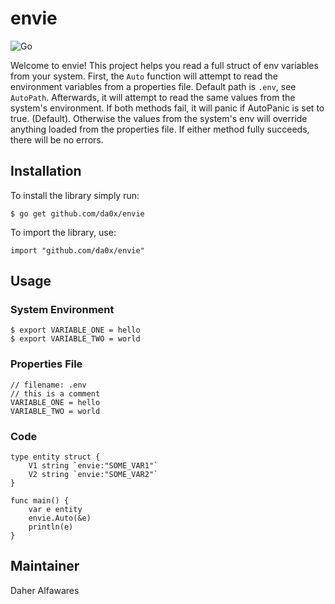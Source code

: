 # envie
![Go](https://github.com/da0x/envie/workflows/Go/badge.svg?branch=main)


Welcome to envie! This project helps you read a full struct of env variables
from your system. First, the `Auto` function will attempt to read the environment
variables from a properties file. Default path is `.env`, see `AutoPath`.
Afterwards, it will attempt to read the same values from the system's
environment.
If both methods fail, it will panic if AutoPanic is set to true. (Default).
Otherwise the values from the system's env will override anything loaded
from the properties file. If either method fully succeeds, there will be no
errors.
## Installation
To install the library simply run:
```
$ go get github.com/da0x/envie
```
To import the library, use:
```
import "github.com/da0x/envie"
```
## Usage
### System Environment
```
$ export VARIABLE_ONE = hello
$ export VARIABLE_TWO = world
```
### Properties File
```
// filename: .env
// this is a comment
VARIABLE_ONE = hello
VARIABLE_TWO = world
```
### Code
```
type entity struct {
	V1 string `envie:"SOME_VAR1"`
	V2 string `envie:"SOME_VAR2"`
}

func main() {
	var e entity
    envie.Auto(&e)
    println(e)
}
```
## Maintainer
Daher Alfawares
